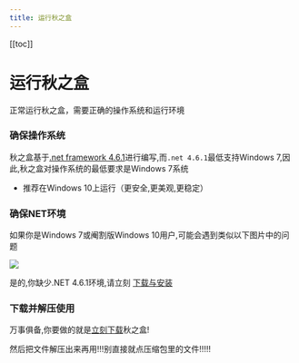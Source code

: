 ```yaml
---
title: 运行秋之盒
---
```

[[toc]]

# 运行秋之盒

正常运行秋之盒，需要正确的操作系统和运行环境


### 确保操作系统

秋之盒基于[.net framework 4.6.1](https://dotnet.microsoft.com/download/dotnet-framework/net461)进行编写,而`.net 4.6.1`最低支持Windows 7,因此,秋之盒对操作系统的最低要求是Windows 7系统   

* 推荐在Windows 10上运行（更安全,更美观,更稳定）


### 确保NET环境

如果你是Windows 7或阉割版Windows 10用户,可能会遇到类似以下图片中的问题

![](https://tse3.mm.bing.net/th?id=OIP.ya74Bo-A4cFEQ-MbBYiPeAHaDr&pid=Api)

是的,你缺少.NET 4.6.1环境,请立刻 [下载与安装](/go/download/dotnet/)


### 下载并解压使用

万事俱备,你要做的就是[立刻下载](/download)秋之盒!  

然后把文件解压出来再用!!!别直接就点压缩包里的文件!!!!!


